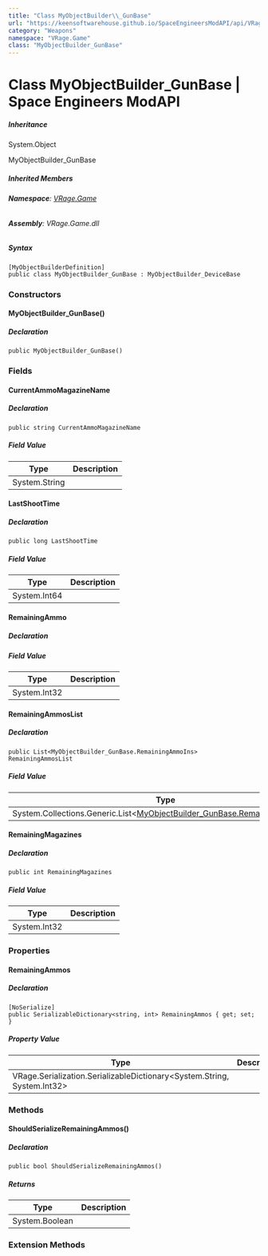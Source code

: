 ```yaml
---
title: "Class MyObjectBuilder\\_GunBase"
url: "https://keensoftwarehouse.github.io/SpaceEngineersModAPI/api/VRage.Game.MyObjectBuilder_GunBase.html"
category: "Weapons"
namespace: "VRage.Game"
class: "MyObjectBuilder_GunBase"
---
```


# Class MyObjectBuilder\_GunBase | Space Engineers ModAPI

##### Inheritance

System.Object

MyObjectBuilder\_GunBase

##### Inherited Members

###### **Namespace**: [VRage.Game](https://keensoftwarehouse.github.io/SpaceEngineersModAPI/api/VRage.Game.html)

###### **Assembly**: VRage.Game.dll

##### Syntax

```
[MyObjectBuilderDefinition]
public class MyObjectBuilder_GunBase : MyObjectBuilder_DeviceBase
```

### Constructors

#### MyObjectBuilder\_GunBase()

##### Declaration

```
public MyObjectBuilder_GunBase()
```

### Fields

#### CurrentAmmoMagazineName

##### Declaration

```
public string CurrentAmmoMagazineName
```

##### Field Value

| Type | Description |
| --- | --- |
| System.String |     |

#### LastShootTime

##### Declaration

```
public long LastShootTime
```

##### Field Value

| Type | Description |
| --- | --- |
| System.Int64 |     |

#### RemainingAmmo

##### Declaration

##### Field Value

| Type | Description |
| --- | --- |
| System.Int32 |     |

#### RemainingAmmosList

##### Declaration

```
public List<MyObjectBuilder_GunBase.RemainingAmmoIns> RemainingAmmosList
```

##### Field Value

| Type | Description |
| --- | --- |
| System.Collections.Generic.List<[MyObjectBuilder\_GunBase.RemainingAmmoIns](https://keensoftwarehouse.github.io/SpaceEngineersModAPI/api/VRage.Game.MyObjectBuilder_GunBase.RemainingAmmoIns.html)\> |     |

#### RemainingMagazines

##### Declaration

```
public int RemainingMagazines
```

##### Field Value

| Type | Description |
| --- | --- |
| System.Int32 |     |

### Properties

#### RemainingAmmos

##### Declaration

```
[NoSerialize]
public SerializableDictionary<string, int> RemainingAmmos { get; set; }
```

##### Property Value

| Type | Description |
| --- | --- |
| VRage.Serialization.SerializableDictionary<System.String, System.Int32\> |     |

### Methods

#### ShouldSerializeRemainingAmmos()

##### Declaration

```
public bool ShouldSerializeRemainingAmmos()
```

##### Returns

| Type | Description |
| --- | --- |
| System.Boolean |     |

### Extension Methods